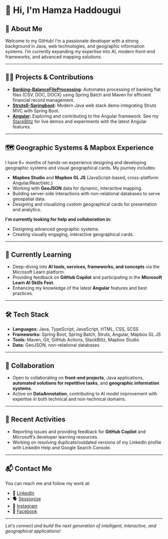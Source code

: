# 👋 Hi, I'm Hamza Haddougui

## 🚀 About Me

Welcome to my GitHub! I’m a passionate developer with a strong background in Java, web technologies, and geographic information systems. I’m currently expanding my expertise into AI, modern front-end frameworks, and advanced mapping solutions.

---

## 🧑‍💻 Projects & Contributions

- **[Banking-BalanceFileProcessing](https://github.com/haddouguihamza/Banking-BalanceFileProcessing):** Automates processing of banking flat files (CSV, DOC, DOCX) using Spring Batch and Maven for efficient financial record management.
- **[Struts6-Springboot](https://github.com/haddouguihamza/Struts6-Springboot):** Modern Java web stack demo integrating Struts MVC with Spring Boot.
- **[Angular](https://github.com/angular/angular):** Exploring and contributing to the Angular framework. See my [StackBlitz](https://stackblitz.com/) for live demos and experiments with the latest Angular features.

---

## 🗺️ Geographic Systems & Mapbox Experience

I have 6+ months of hands-on experience designing and developing geographic systems and visual geographical cards. My journey includes:

- **Mapbox Studio** and **Mapbox GL JS** (JavaScript-based, cross-platform: Angular/React/etc.)
- Working with **GeoJSON** data for dynamic, interactive mapping.
- Building server-side interactions with non-relational databases to serve geospatial data.
- Designing and visualizing custom geographical cards for presentation and analytics.

**I'm currently looking for help and collaboration in:**  
- Designing advanced geographic systems.
- Creating visually engaging, interactive geographical cards.

---

## 🌱 Currently Learning

- Deep-diving into **AI tools, services, frameworks, and concepts** via the Microsoft Learn platform.
- Providing feedback on **GitHub Copilot** and participating in the **Microsoft Learn AI Skills Fest**.
- Enhancing my knowledge of the latest **Angular** features and best practices.

---

## 🛠️ Tech Stack

- **Languages:** Java, TypeScript, JavaScript, HTML, CSS, SCSS
- **Frameworks:** Spring Boot, Spring Batch, Struts, Angular, Mapbox GL JS
- **Tools:** Maven, Git, GitHub Actions, StackBlitz, Mapbox Studio
- **Data:** GeoJSON, non-relational databases

---

## 🤝 Collaboration

- Open to collaborating on **front-end projects**, Java applications, **automated solutions for repetitive tasks**, and **geographic information systems**.
- Active on **DataAnnotation**, contributing to AI model improvement with expertise in both technical and non-technical domains.

---

## 📢 Recent Activities

- Reporting issues and providing feedback for **GitHub Copilot** and Microsoft’s developer learning resources.
- Working on resolving duplicate/outdated versions of my LinkedIn profile with LinkedIn Help and Google Search Console.

---

## 📬 Contact Me

You can reach me and follow my work at:

- 🔗 [LinkedIn](https://www.linkedin.com/in/haddougui-hamza/?locale=en_US)
- 🗣️ [Sessionize](https://sessionize.com/haddouguihamza)
- 📸 [Instagram](https://www.instagram.com/hamzouzi_1/)
- 📘 [Facebook](https://www.facebook.com/hamzouzengine)
---

*Let’s connect and build the next generation of intelligent, interactive, and geographical applications!*

